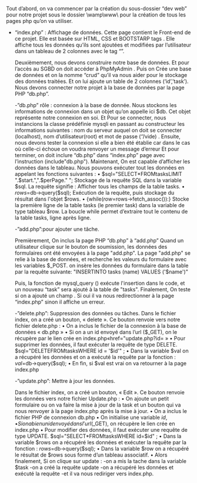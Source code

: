 Tout d’abord, on va commencer par la création du sous-dossier “dev web” pour notre projet sous le dossier \wamp\www\ pour la création de tous les pages php qu’on va utiliser.

- “index.php” : Affichage de données.
  Cette page contient le Front-end de ce projet. Elle est basée sur HTML, CSS et BOOTSTARP tags .
  Elle affiche tous les données qu’ils sont ajoutées et modifiées par l’utilisateur dans un tableau de 2 colonnes avec le tag “<table>”.

Deuxièmement, nous devons construire notre base de données. Et pour l’accès au SGBD on doit accéder à PhpMyAdmin . Puis on Crée une base de données et on la nomme “crud” qu’il va nous aider pour le stockage des données traitées. Et on lui ajoute un table de 2 colonnes (‘id’,’task’).
Nous devons connecter notre projet à la base de données par la page PHP “db.php”.

-”db.php” rôle : connexion à la base de donnée.
Nous stockons les informations de connexion dans un objet qu’on appelle ici $db. Cet objet représente notre connexion en soi. Et Pour se connecter, nous instancions la classe prédéfinie mysqli en passant au constructeur les informations suivantes : nom du serveur auquel on doit se connecter (localhost), nom d’utilisateur(root) et mot de passe (‘’/vide) .
Ensuite, nous devons tester la connexion si elle a bien été établie car dans le cas où celle-ci échoue on voudra renvoyer un message d’erreur
Et pour terminer, on doit inclure “db.php” dans “index.php” page avec l’instruction  (include"db.php").
Maintenant, On est capable d’afficher les données dans le tableau.
Nous pouvons exécuter tout les données en appelant les fonctions suivantes :
•	$sql="SELECT*FROMtasksLIMIT ".$start.",".$perPage." ";
Stockage de la requête SQL dans la variable $sql. La requête signifie : Afficher tous les champs de la table tasks.
•	$rows=$db->query($sql);
Exécution de la requête, puis stockage du résultat dans l'objet $rows.
•	{while($row=$rows->fetch_assoc()):}
Stocke la première ligne de la table tasks (le premier task) dans la variable de type tableau $row. La boucle while permet d’extraire tout le contenu de la table tasks, ligne après ligne.

-”add.php”:pour ajouter une tâche.

Premièrement, On inclus la page PHP “db.php” à “add.php”
Quand un utilisateur clique sur le bouton de soumission, les données des formulaires ont été envoyées à la page "add.php". La page "add.php" se relie à la base de données, et recherche les valeurs du formulaire avec les variables $_POST.
on insère les données du formulaire dans la table par la requête suivante:
"INSERTINTO tasks (name) VALUES ('$name')"

Puis, la fonction de mysql_query () exécute l'insertion dans le code, et un nouveau “task” sera ajouté à la table de "tasks".
Finalement, On teste si on a ajouté un champ . Si oui il va nous redirectionner à la page “index.php” sinon il affiche un erreur.

-”delete.php”: Suppression des données ou tâches.
Dans le fichier index, on a créé un bouton, « delete ». Ce bouton renvoie vers notre fichier delete.php :
• On a inclus le fichier de la connexion à la base de données « db.php »
• Si on a un id envoyé dans l’url ($_GET), on le récupère par le lien crée en index.php«href="update.php?id=<?phpecho $row['id'] ; ?> »
•	Pour supprimer les données, il faut exécuter la requête de type DELETE.
$sql="DELETEFROMtasksWHERE id = '$id'" ;
•	Dans la variable $val on a récupéré les données et on a exécuté la requête par la fonction :
          $val=$db->query($sql);
• En fin, si $val est vrai on va retourner à la page index.php

-”update.php”: Mettre à jour les données.

Dans le fichier index, on a créé un bouton, « Edit ». Ce bouton renvoie les données vers notre fichier Update.php :
• On ajoute un petit formulaire ou on va faire la mise à jour de la task et un bouton qui va nous renvoyer à la page index.php après la mise à jour.
• On a inclus le fichier PHP de connexion db.php
• On initialise une variable $id,
•	Si on a bien un id envoyé dans l’url ($\_GET), on récupère le lien crée en index.php
• Pour modifier des données, il faut exécuter une requête de type UPDATE.
$sql="SELECT*FROMtasksWHERE id=$id" ;
• Dans la variable $rows on a récupéré les données et exécuter la requête par la fonction :
$rows=$db->query($sql);
• Dans la variable $row on a récupéré le résultat de $rows sous forme d’un tableau associatif.
• Alors finalement, Si on clique sur update :
-on a mis la tache dans la variable $task
-on a créé la requête update
-on a récupéré les données et exécuté la requête
-et il va nous rediriger vers index.php.
